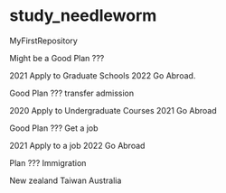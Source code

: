 # study_needleworm
MyFirstRepository


Might be a Good Plan ???

2021 Apply to Graduate Schools
2022 Go Abroad.

Good Plan ???
transfer admission

2020 Apply to Undergraduate Courses
2021 Go Abroad

Good Plan ???
Get a job

2021 Apply to a job
2022 Go Abroad

Plan ???
Immigration

New zealand
Taiwan
Australia
